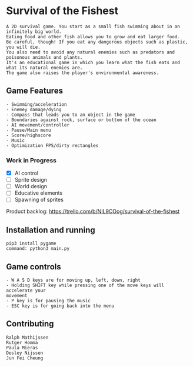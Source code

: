 # Survival of the Fishest
```
A 2D survival game. You start as a small fish swimming about in an infinitely big world. 
Eating food and other fish allows you to grow and eat larger food.
Be careful, though! If you eat any dangerous objects such as plastic, you will die.
You also need to avoid any natural enemies such as predators and poisonous animals and plants.
It's an educational game in which you learn what the fish eats and what its natural enemies are.
The game also raises the player's environmental awareness.
```

## Game Features
```
- Swimming/acceleration
- Enemey damage/dying
- Compass that leads you to an object in the game
- Boundaries against rock, surface or bottom of the ocean
- AI movement/controller
- Pause/Main menu
- Score/highscore
- Music
- Optimization FPS/dirty rectangles
```

### Work in Progress

- [X] AI control
- [ ] Sprite design
- [ ] World design
- [ ] Educative elements
- [ ] Spawning of sprites

Product backlog: https://trello.com/b/NIL9COog/survival-of-the-fishest


## Installation and running
```
pip3 install pygame
command: python3 main.py
```

## Game controls
```
- W A S D keys are for moving up, left, down, right
- Holding SHIFT key while pressing one of the move keys will accelerate your
movement
- P key is for pausing the music
- ESC key is for going back into the menu
```


## Contributing
```
Ralph Mathijssen
Rutger Homma
Paula Mieras
Desley Nijssen
Jun Fei Cheung
```
